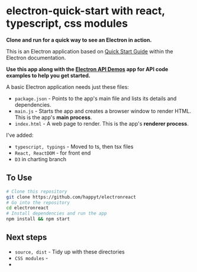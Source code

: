 # electron-quick-start with react, typescript, css modules

**Clone and run for a quick way to see an Electron in action.**

This is an Electron application based on [Quick Start Guide](http://electron.atom.io/docs/latest/tutorial/quick-start) within the Electron documentation.

**Use this app along with the [Electron API Demos](http://electron.atom.io/#get-started) app for API code examples to help you get started.**

A basic Electron application needs just these files:

- `package.json` - Points to the app's main file and lists its details and dependencies.
- `main.js` - Starts the app and creates a browser window to render HTML. This is the app's **main process**.
- `index.html` - A web page to render. This is the app's **renderer process**.

I've added:

- `typescript, typings` - Moved to ts, then tsx files
- `React, ReactDOM` - for front end
- `D3` in charting branch

## To Use

```bash
# Clone this repository
git clone https://github.com/happyt/electronreact
# Go into the repository
cd electronreact
# Install dependencies and run the app
npm install && npm start
```

## Next steps

- `source, dist` - Tidy up with these directories
- `CSS modules` - 
- 